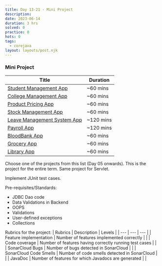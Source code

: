 ```yaml
---
title: Day 13-21 - Mini Project
description:
date: 2023-06-14
duration: 3 hrs
solved: 0
practice: 0
hots: 0
tags:
  - corejava
layout: layouts/post.njk
---
```


### Mini Project

| Title                                                                                          | Duration  |
| ---------------------------------------------------------------------------------------------- | --------- |
| [Student Management App](https://database.learn2build.in/projects/studentapp/)                 | ~60 mins  |
| [College Management App](https://database.learn2build.in/projects/collegeapp/)                 | ~60 mins  |
| [Product Pricing App](https://database.learn2build.in/projects/productapp/)                    | ~60 mins  |
| [Stock Management App](https://database.learn2build.in/projects/stockapp/)                     | ~60 mins  |
| [Leave Management System App](https://database.learn2build.in/projects/leavemanagementsystem/) | ~120 mins |
| [Payroll App](https://database.learn2build.in/projects/payrollapp/)                            | ~120 mins |
| [BloodBank App](https://database.learn2build.in/projects/bloodbankapp/)                        | ~60 mins  |
| [Grocery App](https://database.learn2build.in/projects/groceryapp/)                            | ~60 mins  |
| [Library App](https://database.learn2build.in/projects/libraryapp/)                            | ~60 mins  |

Choose one of the projects from this list (Day 05 onwards). This is the project for the entire term. Same project for Servlet.

Implement JUnit test cases.

Pre-requisites/Standards:

- JDBC Dao code
- Data Validations in Backend
- OOPS
- Validations
- User-defined exceptions
- Collections

Rubrics for the project:
| Rubrics | Description | Levels |
| --- | --- | --- |
| Feature implementation | Number of features implemented correctly | |
| Code coverage | Number of features having correctly running test cases | |
| SonarCloud Bugs | Number of bugs detected in SonarCloud | |
| SonarCloud Code Smells | Number of code smells detected in SonarCloud | |
| JavaDoc | Number of features for which Javadocs are generated | |
